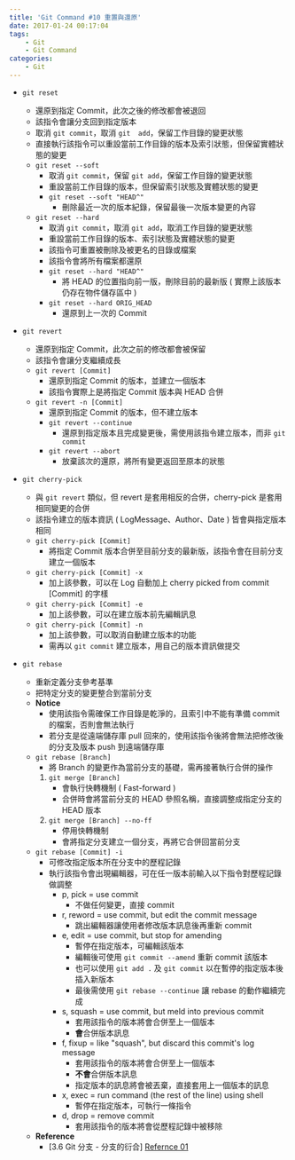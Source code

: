 ```yaml
---
title: 'Git Command #10 重置與還原'
date: 2017-01-24 00:17:04
tags:
    - Git
    - Git Command
categories:
    - Git
---
```

 - `git reset`
    - 還原到指定 Commit，此次之後的修改都會被退回
    - 該指令會讓分支回到指定版本
    - 取消 `git commit`，取消 `git  add`，保留工作目錄的變更狀態
    - 直接執行該指令可以重設當前工作目錄的版本及索引狀態，但保留實體狀態的變更
    - `git reset --soft`
        - 取消 `git commit`，保留 `git add`，保留工作目錄的變更狀態
        - 重設當前工作目錄的版本，但保留索引狀態及實體狀態的變更
        - `git reset --soft "HEAD^"`
            - 刪除最近一次的版本紀錄，保留最後一次版本變更的內容
    - `git reset --hard`
        - 取消 `git commit`，取消 `git add`，取消工作目錄的變更狀態
        - 重設當前工作目錄的版本、索引狀態及實體狀態的變更
        - 該指令可重置被刪除及被更名的目錄或檔案
        - 該指令會將所有檔案都還原
        - `git reset --hard "HEAD^"`
            - 將 HEAD 的位置指向前一版，刪除目前的最新版 ( 實際上該版本仍存在物件儲存區中 )
        - `git reset --hard ORIG_HEAD`
            - 還原到上一次的 Commit


- `git revert`
    - 還原到指定 Commit，此次之前的修改都會被保留
    - 該指令會讓分支繼續成長
    - `git revert [Commit]`
        - 還原到指定 Commit 的版本，並建立一個版本
        - 該指令實際上是將指定 Commit 版本與 HEAD 合併
    - `git revert -n [Commit]`
        - 還原到指定 Commit 的版本，但不建立版本
        - `git revert --continue`
            - 還原到指定版本且完成變更後，需使用該指令建立版本，而非 `git commit`
        - `git revert --abort`
            - 放棄該次的還原，將所有變更返回至原本的狀態


- `git cherry-pick`
    - 與 `git revert` 類似，但 revert 是套用相反的合併，cherry-pick 是套用相同變更的合併
    - 該指令建立的版本資訊 ( LogMessage、Author、Date ) 皆會與指定版本相同
    - `git cherry-pick [Commit]`
        - 將指定 Commit 版本合併至目前分支的最新版，該指令會在目前分支建立一個版本
    - `git cherry-pick [Commit] -x`
        - 加上該參數，可以在 Log 自動加上 cherry picked from commit [Commit] 的字樣
    - `git cherry-pick [Commit] -e`
        - 加上該參數，可以在建立版本前先編輯訊息
    - `git cherry-pick [Commit] -n`
        - 加上該參數，可以取消自動建立版本的功能
        - 需再以 `git commit` 建立版本，用自己的版本資訊做提交


- `git rebase`
    - 重新定義分支參考基準
    - 把特定分支的變更整合到當前分支
    - **Notice**
        - 使用該指令需確保工作目錄是乾淨的，且索引中不能有準備 commit 的檔案，否則會無法執行
        - 若分支是從遠端儲存庫 pull 回來的，使用該指令後將會無法把修改後的分支及版本 push 到遠端儲存庫
    - `git rebase [Branch]`
        - 將 Branch 的變更作為當前分支的基礎，需再接著執行合併的操作
        1. `git merge [Branch]`
            - 會執行快轉機制 ( Fast-forward )
            - 合併時會將當前分支的 HEAD 參照名稱，直接調整成指定分支的 HEAD 版本
        2. `git merge [Branch] --no-ff`
            - 停用快轉機制
            - 會將指定分支建立一個分支，再將它合併回當前分支
    - `git rebase [Commit] -i`
        - 可修改指定版本所在分支中的歷程記錄
        - 執行該指令會出現編輯器，可在任一版本前輸入以下指令對歷程記錄做調整
            - p, pick = use commit
                - 不做任何變更，直接 commit
            - r, reword = use commit, but edit the commit message
                - 跳出編輯器讓使用者修改版本訊息後再重新 commit
            - e, edit = use commit, but stop for amending
                - 暫停在指定版本，可編輯該版本
                - 編輯後可使用 `git commit --amend` 重新 commit 該版本
                - 也可以使用 `git add .` 及 `git commit` 以在暫停的指定版本後插入新版本
                - 最後需使用 `git rebase --continue` 讓 rebase 的動作繼續完成
            - s, squash = use commit, but meld into previous commit
                - 套用該指令的版本將會合併至上一個版本
                - **會**合併版本訊息
            - f, fixup = like "squash", but discard this commit's log message
                - 套用該指令的版本將會合併至上一個版本
                - **不會**合併版本訊息
                - 指定版本的訊息將會被丟棄，直接套用上一個版本的訊息
            - x, exec = run command (the rest of the line) using shell
                - 暫停在指定版本，可執行一條指令
            - d, drop = remove commit
                - 套用該指令的版本將會從歷程記錄中被移除
    - **Reference**
        - [3.6 Git 分支 - 分支的衍合] [Refernce 01]

[Refernce 01]: https://goo.gl/8k7ucs